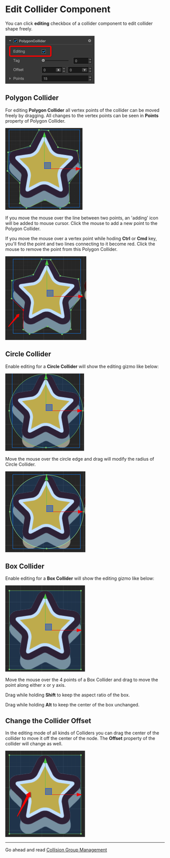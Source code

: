 # Edit Collider Component

You can click **editing** checkbox of a collider component to edit collider shape freely.

<a href="edit-collider-component/editing.png"><img src="edit-collider-component/editing.png"></a>

## Polygon Collider

For editing **Polygon Collider** all vertex points of the collider can be moved freely by dragging. All changes to the vertex points can be seen in **Points** property of Polygon Collider.

<a href="edit-collider-component/edit-polygon-collider.png"><img src="edit-collider-component/edit-polygon-collider.png"></a>

If you move the mouse over the line between two points, an 'adding' icon will be added to mouse cursor. Click the mouse to add a new point to the Polygon Collider.

If you move the mouse over a vertex point while hoding **Ctrl** or **Cmd** key, you'll find the point and two lines connecting to it become red. Click the mouse to remove the point from this Polygon Collider.

<a href="edit-collider-component/delete-polygon-point.png"><img src="edit-collider-component/delete-polygon-point.png"></a>

## Circle Collider

Enable editing for a **Circle Collider** will show the editing gizmo like below:

<a href="edit-collider-component/edit-circle-collider.png"><img src="edit-collider-component/edit-circle-collider.png"></a>

Move the mouse over the circle edge and drag will modify the radius of Circle Collider.

<a href="edit-collider-component/hover-circle-edge.png"><img src="edit-collider-component/hover-circle-edge.png"></a>

## Box Collider

Enable editing for a **Box Collider** will show the editing gizmo like below:

<a href="edit-collider-component/edit-box-collider.png"><img src="edit-collider-component/edit-box-collider.png"></a>

Move the mouse over the 4 points of a Box Collider and drag to move the point along either x or y axis.

Drag while holding **Shift** to keep the aspect ratio of the box.

Drag while holding **Alt** to keep the center of the box unchanged.

## Change the Collider Offset

In the editing mode of all kinds of Colliders you can drag the center of the collider to move it off the center of the node. The **Offset** property of the collider will change as well.

<a href="edit-collider-component/drag-area.png"><img src="edit-collider-component/drag-area.png"></a>

---

Go ahead and read [Collision Group Management](collision-group.md)
